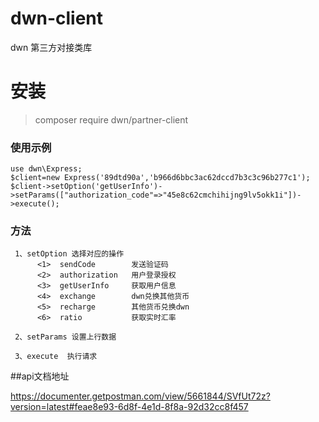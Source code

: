 # dwn-client
dwn 第三方对接类库
# 安装
>composer require dwn/partner-client

### 使用示例
~~~
use dwn\Express;
$client=new Express('89dtd90a','b966d6bbc3ac62dccd7b3c3c96b277c1');
$client->setOption('getUserInfo')->setParams(["authorization_code"=>"45e8c62cmchihijng9lv5okk1i"])->execute();
~~~
### 方法

~~~
 1、setOption 选择对应的操作
      <1>  sendCode        发送验证码
      <2>  authorization   用户登录授权
      <3>  getUserInfo     获取用户信息
      <4>  exchange        dwn兑换其他货币
      <5>  recharge        其他货币兑换dwn
      <6>  ratio           获取实时汇率
~~~

~~~
 2、setParams 设置上行数据
~~~

~~~
 3、execute  执行请求
~~~

##api文档地址

 https://documenter.getpostman.com/view/5661844/SVfUt72z?version=latest#feae8e93-6d8f-4e1d-8f8a-92d32cc8f457